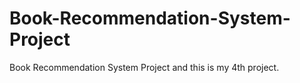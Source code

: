 # Book-Recommendation-System-Project
Book Recommendation System Project and this is my 4th project.
